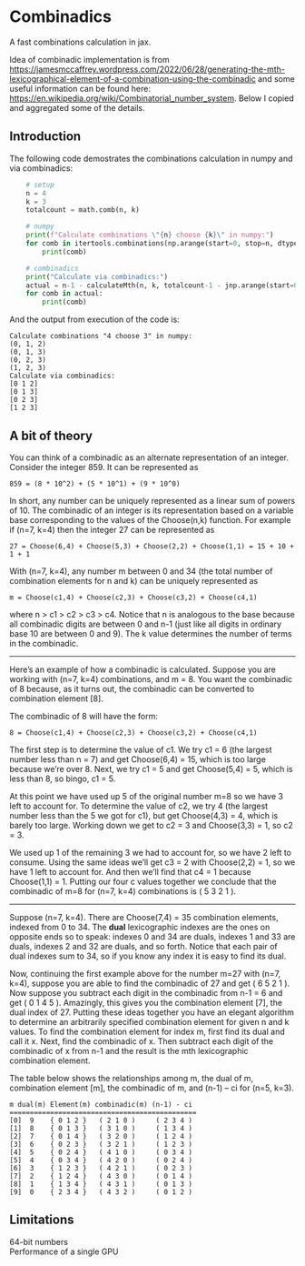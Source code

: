 Combinadics
===========

A fast combinations calculation in jax.

Idea of combinadic implementation is from
https://jamesmccaffrey.wordpress.com/2022/06/28/generating-the-mth-lexicographical-element-of-a-combination-using-the-combinadic
and some useful information can be found here: https://en.wikipedia.org/wiki/Combinatorial_number_system. Below I copied and aggregated some of the details.

## Introduction
The following code demostrates the combinations calculation in numpy and via combinadics:
```python
    # setup
    n = 4
    k = 3
    totalcount = math.comb(n, k)

    # numpy
    print(f"Calculate combinations \"{n} choose {k}\" in numpy:")
    for comb in itertools.combinations(np.arange(start=0, stop=n, dtype=jnp.int32), k):
        print(comb)

    # combinadics
    print("Calculate via combinadics:")
    actual = n-1 - calculateMth(n, k, totalcount-1 - jnp.arange(start=0, stop=n, dtype=jnp.int32),)
    for comb in actual:
        print(comb)
```
And the output from execution of the code is:
```
Calculate combinations "4 choose 3" in numpy:
(0, 1, 2)
(0, 1, 3)
(0, 2, 3)
(1, 2, 3)
Calculate via combinadics:
[0 1 2]
[0 1 3]
[0 2 3]
[1 2 3]
```

## A bit of theory

You can think of a combinadic as an alternate representation of an integer. Consider the integer 859. It can be represented as
```
859 = (8 * 10^2) + (5 * 10^1) + (9 * 10^0)
```
In short, any number can be uniquely represented as a linear sum of powers of 10. The combinadic of an integer is its representation based on a variable base corresponding to the values of the Choose(n,k) function. For example if (n=7, k=4) then the integer 27 can be represented as
```
27 = Choose(6,4) + Choose(5,3) + Choose(2,2) + Choose(1,1) = 15 + 10 + 1 + 1
```
With (n=7, k=4), any number m between 0 and 34 (the total number of combination elements for n and k) can be uniquely represented as
```
m = Choose(c1,4) + Choose(c2,3) + Choose(c3,2) + Choose(c4,1)
```
where n > c1 > c2 > c3 > c4. Notice that n is analogous to the base because all combinadic digits are between 0 and n-1 (just like all digits in ordinary base 10 are between 0 and 9). The k value determines the number of terms in the combinadic.

---
Here’s an example of how a combinadic is calculated. Suppose you are working with (n=7, k=4) combinations, and m = 8. You want the combinadic of 8 because, as it turns out, the combinadic can be converted to combination element [8].

The combinadic of 8 will have the form:
```
8 = Choose(c1,4) + Choose(c2,3) + Choose(c3,2) + Choose(c4,1)
```
The first step is to determine the value of c1. We try c1 = 6 (the largest number less than n = 7) and get Choose(6,4) = 15, which is too large because we’re over 8. Next, we try c1 = 5 and get Choose(5,4) = 5, which is less than 8, so bingo, c1 = 5.

At this point we have used up 5 of the original number m=8 so we have 3 left to account for. To determine the value of c2, we try 4 (the largest number less than the 5 we got for c1), but get Choose(4,3) = 4, which is barely too large. Working down we get to c2 = 3 and Choose(3,3) = 1, so c2 = 3.

We used up 1 of the remaining 3 we had to account for, so we have 2 left to consume. Using the same ideas we’ll get c3 = 2 with Choose(2,2) = 1, so we have 1 left to account for. And then we’ll find that c4 = 1 because Choose(1,1) = 1. Putting our four c values together we conclude that the combinadic of m=8 for (n=7, k=4) combinations is ( 5 3 2 1 ).  

---

Suppose (n=7, k=4). There are Choose(7,4) = 35 combination elements, indexed from 0 to 34. The **dual** lexicographic indexes are the ones on opposite ends so to speak: indexes 0 and 34 are duals, indexes 1 and 33 are duals, indexes 2 and 32 are duals, and so forth. Notice that each pair of dual indexes sum to 34, so if you know any index it is easy to find its dual.

Now, continuing the first example above for the number m=27 with (n=7, k=4), suppose you are able to find the combinadic of 27 and get ( 6 5 2 1 ). Now suppose you subtract each digit in the combinadic from n-1 = 6 and get ( 0 1 4 5 ). Amazingly, this gives you the combination element [7], the dual index of 27. Putting these ideas together you have an elegant algorithm to determine an arbitrarily specified combination element for given n and k values. To find the combination element for index m, first find its dual and call it x. Next, find the combinadic of x. Then subtract each digit of the combinadic of x from n-1 and the result is the mth lexicographic combination element.

The table below shows the relationships among m, the dual of m, combination element [m], the combinadic of m, and (n-1) – ci for (n=5, k=3).
```
m dual(m) Element(m) combinadic(m) (n-1) - ci
==============================================
[0]  9    { 0 1 2 }   ( 2 1 0 )     ( 2 3 4 )
[1]  8    { 0 1 3 }   ( 3 1 0 )     ( 1 3 4 )
[2]  7    { 0 1 4 }   ( 3 2 0 )     ( 1 2 4 )
[3]  6    { 0 2 3 }   ( 3 2 1 )     ( 1 2 3 )
[4]  5    { 0 2 4 }   ( 4 1 0 )     ( 0 3 4 )
[5]  4    { 0 3 4 }   ( 4 2 0 )     ( 0 2 4 )
[6]  3    { 1 2 3 }   ( 4 2 1 )     ( 0 2 3 )
[7]  2    { 1 2 4 }   ( 4 3 0 )     ( 0 1 4 )
[8]  1    { 1 3 4 }   ( 4 3 1 )     ( 0 1 3 )
[9]  0    { 2 3 4 }   ( 4 3 2 )     ( 0 1 2 )
```

## Limitations

64-bit numbers  
Performance of a single GPU
